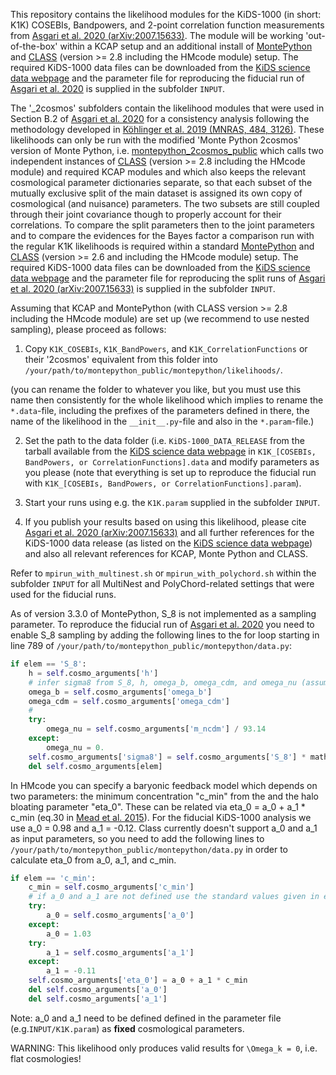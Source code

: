 This repository contains the likelihood modules for the KiDS-1000 (in short: K1K) COSEBIs, Bandpowers, and 2-point correlation function measurements from [Asgari et al. 2020 (arXiv:2007.15633)](https://ui.adsabs.harvard.edu/abs/2020arXiv200715633A).
The module will be working 'out-of-the-box' within a KCAP setup and an additional install of [MontePython](https://github.com/brinckmann/montepython_public) and [CLASS](https://github.com/lesgourg/class_public) (version >= 2.8 including the HMcode module) setup. The required KiDS-1000 data files can be downloaded from the [KiDS science data webpage](http://kids.strw.leidenuniv.nl/sciencedata.php) and the parameter file for reproducing the fiducial run of [Asgari et al. 2020](https://ui.adsabs.harvard.edu/abs/2020arXiv200715633A) is supplied in the subfolder `INPUT`.

The '_2cosmos' subfolders contain the likelihood modules that were used in Section B.2 of [Asgari et al. 2020](https://ui.adsabs.harvard.edu/abs/2020arXiv200715633A) for a consistency analysis following the methodology developed in [Köhlinger et al. 2019 (MNRAS, 484, 3126)](http://adsabs.harvard.edu/abs/2019MNRAS.484.3126K).
These likelihoods can only be run with the modified 'Monte Python 2cosmos' version of Monte Python, i.e. [montepython_2cosmos_public](https://github.com/fkoehlin/montepython_2cosmos_public) which calls two independent instances of [CLASS](https://github.com/legourg/class_public) (version >= 2.8 including the HMcode module) and required KCAP modules and which also keeps the relevant cosmological parameter dictionaries separate, so that each subset of the mutually exclusive split of the main dataset is assigned its own copy of cosmological (and nuisance) parameters. The two subsets are still coupled through their joint covariance though to properly account for their correlations. To compare the split parameters then to the joint parameters and to compare the evidences for the Bayes factor a comparison run with the regular K1K likelihoods is required within a standard [MontePython](https://github.com/brinckmann/montepython_public) and [CLASS](https://github.com/lesgourg/class_public) (version >= 2.6 and including the HMcode module) setup. The required KiDS-1000 data files can be downloaded from the [KiDS science data webpage](http://kids.strw.leidenuniv.nl/sciencedata.php) and the parameter file for reproducing the split runs of [Asgari et al. 2020 (arXiv:2007.15633)](https://ui.adsabs.harvard.edu/abs/2020arXiv200715633A) is supplied in the subfolder `INPUT`.

Assuming that KCAP and MontePython (with CLASS version >= 2.8 including the HMcode module) are set up (we recommend to use nested sampling), please proceed as follows:

1) Copy `K1K_COSEBIs`, `K1K_BandPowers`, and `K1K_CorrelationFunctions` or their '2cosmos' equivalent from this folder into `/your/path/to/montepython_public/montepython/likelihoods/`.

(you can rename the folder to whatever you like, but you must use this name then consistently for the whole likelihood which implies to rename the `*.data`-file, including the prefixes of the parameters defined in there, the name of the likelihood in the `__init__.py`-file and also in the `*.param`-file.)

2) Set the path to the data folder (i.e. `KiDS-1000_DATA_RELEASE` from the tarball available from the [KiDS science data webpage](http://kids.strw.leidenuniv.nl/sciencedata.php') in `K1K_[COSEBIs, BandPowers, or CorrelationFunctions].data` and modify parameters as you please (note that everything is set up to reproduce the fiducial run with `K1K_[COSEBIs, BandPowers, or CorrelationFunctions].param`).

3) Start your runs using e.g. the `K1K.param` supplied in the subfolder `INPUT`.

4) If you publish your results based on using this likelihood, please cite [Asgari et al. 2020 (arXiv:2007.15633)](https://ui.adsabs.harvard.edu/abs/2020arXiv200715633A) and all further references for the KiDS-1000 data release (as listed on the [KiDS science data webpage](http://kids.strw.leidenuniv.nl/sciencedata.php)) and also all relevant references for KCAP, Monte Python and CLASS.

Refer to `mpirun_with_multinest.sh` or `mpirun_with_polychord.sh` within the subfolder `INPUT` for all MultiNest and PolyChord-related settings that were used for the fiducial runs.

As of version 3.3.0 of MontePython, S_8 is not implemented as a sampling parameter. To reproduce the fiducial run of [Asgari et al. 2020](https://ui.adsabs.harvard.edu/abs/2020arXiv200715633A) you need to enable S_8 sampling by adding the following lines to the for loop starting in line 789 of `/your/path/to/montepython_public/montepython/data.py`:
```python
if elem == 'S_8':
    h = self.cosmo_arguments['h']
    # infer sigma8 from S_8, h, omega_b, omega_cdm, and omega_nu (assuming one standard massive neutrino and omega_nu=m_nu/93.14)
    omega_b = self.cosmo_arguments['omega_b']
    omega_cdm = self.cosmo_arguments['omega_cdm']
    #
    try:
        omega_nu = self.cosmo_arguments['m_ncdm'] / 93.14
    except:
        omega_nu = 0.
    self.cosmo_arguments['sigma8'] = self.cosmo_arguments['S_8'] * math.sqrt((0.3*h**2) / (omega_b+omega_cdm+omega_nu))
    del self.cosmo_arguments[elem]
```
In HMcode you can specify a baryonic feedback model which depends on two parameters: the minimum concentration "c_min" from the and the halo bloating parameter "eta_0". These can be related via eta_0 = a_0 + a_1 * c_min  (eq.30 in [Mead et al. 2015](https://ui.adsabs.harvard.edu/abs/2015MNRAS.454.1958M)). For the fiducial KiDS-1000 analysis we use a_0 = 0.98 and a_1 = -0.12.
Class currently doesn't support a_0 and a_1 as input parameters, so you need to add the following lines to `/your/path/to/montepython_public/montepython/data.py` in order to calculate eta_0 from a_0, a_1, and c_min.
```python
if elem == 'c_min':
    c_min = self.cosmo_arguments['c_min']
    # if a_0 and a_1 are not defined use the standard values given in equation (30) in Mead et al. 2015
    try:
        a_0 = self.cosmo_arguments['a_0']
    except:
        a_0 = 1.03
    try:
        a_1 = self.cosmo_arguments['a_1']
    except:
        a_1 = -0.11
    self.cosmo_arguments['eta_0'] = a_0 + a_1 * c_min
    del self.cosmo_arguments['a_0']
    del self.cosmo_arguments['a_1']
```
Note: a_0 and a_1 need to be defined defined in the parameter file (e.g.`INPUT/K1K.param`) as **fixed** cosmological parameters.

WARNING: This likelihood only produces valid results for `\Omega_k = 0`, i.e. flat cosmologies!
